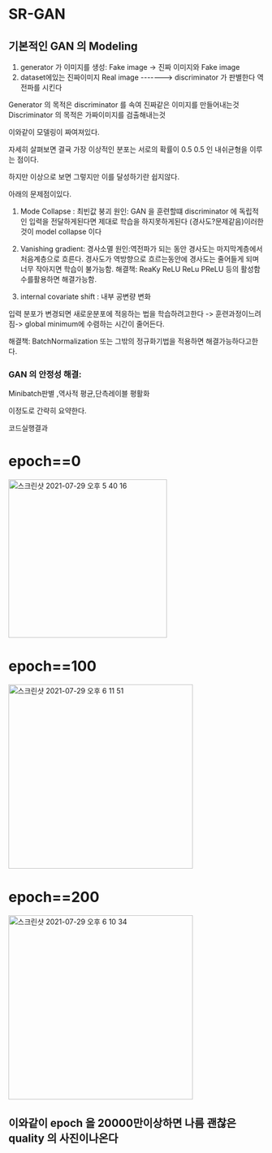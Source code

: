 # SR-GAN




## 기본적인 GAN 의 Modeling 

1. generator 가 이미지를 생성: Fake image -> 진짜 이미지와 Fake image  
2. dataset에있는 진짜이미지 Real image                                             -------> discriminator 가 판별한다  역전파를 시킨다 


Generator 의 목적은 discriminator 를 속여 진짜같은 이미지를 만들어내는것 
Discriminator 의 목적은 가짜이미지를 검출해내는것

이와같이 모델링이 짜여져있다.

자세히 살펴보면 결귝 가장 이상적인 분포는 서로의 확률이 0.5 0.5 인 내쉬균형을 이루는 점이다. 

하지만 이상으로 보면 그렇지만 이를 달성하기란 쉽지않다.

아래의 문제점이있다.

1. Mode Collapse : 최빈값 붕괴 
원인: GAN 을 훈련할떄 discriminator 에 독립적인 입력을 전달하게된다면 제대로 학습을 하지못하게된다 (경사도?문제같음)이러한 것이 model collapse 이다


2. Vanishing gradient: 경사소멸
원인:역전파가 되는 동안 경사도는 마지막계층에서 처음계층으로 흐른다. 경사도가 역방향으로 흐르는동안에 경사도는 줄어들게 되며 너무 작아지면 학습이 불가능함.
해결책: ReaKy ReLU ReLu PReLU 등의 활성함수를활용하면 해결가능함.

3. internal covariate shift : 내부 공변량  변화

입력 분포가 변경되면 새로운분포에 적응하는 법을 학습하려고한다 -> 훈련과정이느려짐-> global minimum에 수렴하는 시간이 줄어든다. 

해결책: BatchNormalization 또는 그밖의 정규화기법을 적용하면 해결가능하다고한다.


### GAN 의 안정성 해결:

Minibatch판별 ,역사적 평균,단측레이블 평활화


이정도로 간략히 요약한다.




코드실행결과 
# epoch==0
<img width="312" alt="스크린샷 2021-07-29 오후 5 40 16" src="https://user-images.githubusercontent.com/76778082/127462958-363cd299-71df-4ddc-be52-1260f8ae9a37.png">

# epoch==100
<img width="363" alt="스크린샷 2021-07-29 오후 6 11 51" src="https://user-images.githubusercontent.com/76778082/127465341-88f58725-30b1-4ed7-beb5-e89c2dd5ebe0.png">


# epoch==200


<img width="363" alt="스크린샷 2021-07-29 오후 6 10 34" src="https://user-images.githubusercontent.com/76778082/127465194-f4b72e03-72c5-4d3e-a909-b15bf79cdd74.png">

## 이와같이 epoch 을 20000만이상하면 나름 괜찮은 quality 의 사진이나온다


